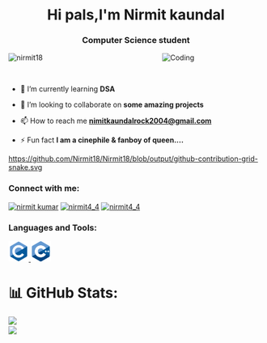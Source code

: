 
<h1 align = 
"center">Hi pals,I'm Nirmit kaundal</h1>
<h3 align="center">Computer Science student</h3>
<img align="right" alt="Coding" width="200" src=https://encrypted-tbn0.gstatic.com/images?q=tbn:ANd9GcTzSfx0IeeJmxiBGG8fvC2PfBmJiEY6EVgS4w&usqp=CAU>






<p align="left"> <img src="https://komarev.com/ghpvc/?username=nirmit18&label=Profile%20views&color=0e75b6&style=flat" alt="nirmit18" /> </p>

<p align="left"> <a href="https://twitter.com/" target="blank"><img src="https://img.shields.io/twitter/follow/?logo=twitter&style=for-the-badge" alt="" /></a> </p>

- 🌱 I’m currently learning **DSA**

- 👯 I’m looking to collaborate on **some amazing projects**

- 📫 How to reach me **nimitkaundalrock2004@gmail.com**

- ⚡ Fun fact **I am a cinephile & fanboy of queen....**


https://github.com/Nirmit18/Nirmit18/blob/output/github-contribution-grid-snake.svg



<h3 align="left">Connect with me:</h3>
<p align="left">
<a href="https://linkedin.com/in/nirmit kumar" target="blank"><img align="center" src="https://raw.githubusercontent.com/rahuldkjain/github-profile-readme-generator/master/src/images/icons/Social/linked-in-alt.svg" alt="nirmit kumar" height="30" width="40" /></a>
<a href="https://instagram.com/nirmit4_4" target="blank"><img align="center" src="https://raw.githubusercontent.com/rahuldkjain/github-profile-readme-generator/master/src/images/icons/Social/instagram.svg" alt="nirmit4_4" height="30" width="40" /></a>
<a href="https://www.hackerrank.com/nirmit4_4" target="blank"><img align="center" src="https://raw.githubusercontent.com/rahuldkjain/github-profile-readme-generator/master/src/images/icons/Social/hackerrank.svg" alt="nirmit4_4" height="30" width="40" /></a>
</p>

<h3 align="left">Languages and Tools:</h3>
<p align="left"> <a href="https://www.cprogramming.com/" target="_blank" rel="noreferrer"> <img src="https://raw.githubusercontent.com/devicons/devicon/master/icons/c/c-original.svg" alt="c" width="40" height="40"/> </a> <a href="https://www.w3schools.com/cpp/" target="_blank" rel="noreferrer"> <img src="https://raw.githubusercontent.com/devicons/devicon/master/icons/cplusplus/cplusplus-original.svg" alt="cplusplus" width="40" height="40"/> </a> </p>




# 📊 GitHub Stats:
![](https://github-readme-stats.vercel.app/api?username=nirmit18&theme=radical&hide_border=true&include_all_commits=false&count_private=false)<br/>
  ![](https://github-readme-streak-stats.herokuapp.com/?user=nirmit18&theme=radical&hide_border=true)<br/>



